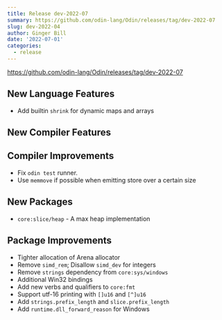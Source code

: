 ```yaml
---
title: Release dev-2022-07
summary: https://github.com/odin-lang/Odin/releases/tag/dev-2022-07
slug: dev-2022-04
author: Ginger Bill
date: '2022-07-01'
categories:
  - release
---
```


https://github.com/odin-lang/Odin/releases/tag/dev-2022-07

## New Language Features
* Add builtin `shrink` for dynamic maps and arrays

## New Compiler Features

## Compiler Improvements
* Fix `odin test` runner.
* Use `memmove` if possible when emitting store over a certain size

## New Packages
* `core:slice/heap` - A max heap implementation

## Package Improvements
* Tighter allocation of Arena allocator
* Remove `simd_rem`; Disallow `simd_dev` for integers
* Remove `strings` dependency from `core:sys/windows`
* Additional Win32 bindings
* Add new verbs and qualifiers to `core:fmt`
* Support utf-16 printing with `[]u16` and `[^]u16`
* Add `strings.prefix_length` and `slice.prefix_length`
* Add `runtime.dll_forward_reason` for Windows